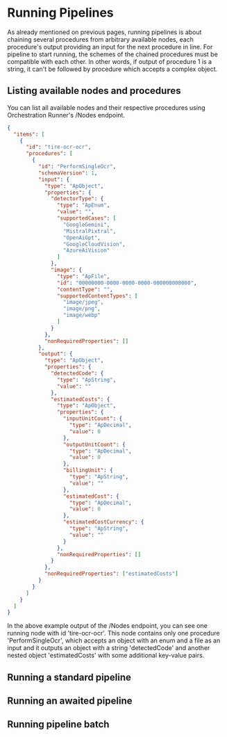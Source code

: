 # Running Pipelines

As already mentioned on previous pages, running pipelines is about chaining several procedures from arbitrary available nodes, each procedure's output providing an input for the next procedure in line. For pipeline to start running, the schemes of the chained procedures must be compatible with each other. In other words, if output of procedure 1 is a string, it can't be followed by procedure which accepts a complex object.

## Listing available nodes and procedures

You can list all available nodes and their respective procedures using Orchestration Runner's /Nodes endpoint.

```json
{
  "items": [
    {
      "id": "tire-ocr-ocr",
      "procedures": [
        {
          "id": "PerformSingleOcr",
          "schemaVersion": 1,
          "input": {
            "type": "ApObject",
            "properties": {
              "detectorType": {
                "type": "ApEnum",
                "value": "",
                "supportedCases": [
                  "GoogleGemini",
                  "MistralPixtral",
                  "OpenAiGpt",
                  "GoogleCloudVision",
                  "AzureAiVision"
                ]
              },
              "image": {
                "type": "ApFile",
                "id": "00000000-0000-0000-0000-000000000000",
                "contentType": "",
                "supportedContentTypes": [
                  "image/jpeg",
                  "image/png",
                  "image/webp"
                ]
              }
            },
            "nonRequiredProperties": []
          },
          "output": {
            "type": "ApObject",
            "properties": {
              "detectedCode": {
                "type": "ApString",
                "value": ""
              },
              "estimatedCosts": {
                "type": "ApObject",
                "properties": {
                  "inputUnitCount": {
                    "type": "ApDecimal",
                    "value": 0
                  },
                  "outputUnitCount": {
                    "type": "ApDecimal",
                    "value": 0
                  },
                  "billingUnit": {
                    "type": "ApString",
                    "value": ""
                  },
                  "estimatedCost": {
                    "type": "ApDecimal",
                    "value": 0
                  },
                  "estimatedCostCurrency": {
                    "type": "ApString",
                    "value": ""
                  }
                },
                "nonRequiredProperties": []
              }
            },
            "nonRequiredProperties": ["estimatedCosts"]
          }
        }
      ]
    }
  ]
}
```

In the above example output of the /Nodes endpoint, you can see one running node with id 'tire-ocr-ocr'. This node contains only one procedure 'PerformSingleOcr', which accepts an object with an enum and a file as an input and it outputs an object with a string 'detectedCode' and another nested object 'estimatedCosts' with some additional key-value pairs.

## Running a standard pipeline

## Running an awaited pipeline

## Running pipeline batch
